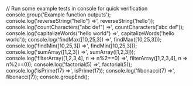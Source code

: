  // Run some example tests in console for quick verification
  console.group('Example function outputs');
  console.log('reverseString("hello") =>', reverseString('hello'));
  console.log('countCharacters("abc def") =>', countCharacters('abc def'));
  console.log('capitalizeWords("hello world") =>', capitalizeWords('hello world'));
  console.log('findMax([10,25,3]) =>', findMax([10,25,3]));
  console.log('findMin([10,25,3]) =>', findMin([10,25,3]));
  console.log('sumArray([1,2,3]) =>', sumArray([1,2,3]));
  console.log('filterArray([1,2,3,4], n => n%2==0) =>', filterArray([1,2,3,4], n => n%2==0));
  console.log('factorial(5) =>', factorial(5));
  console.log('isPrime(17) =>', isPrime(17));
  console.log('fibonacci(7) =>', fibonacci(7));
  console.groupEnd();

